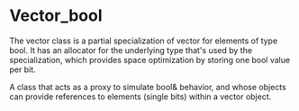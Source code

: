 # Vector_bool

The vector<bool> class is a partial specialization of vector for elements of type bool. It has an allocator for the underlying type that's used by the specialization, which provides space optimization by storing one bool value per bit.


A class that acts as a proxy to simulate bool& behavior, and whose objects can provide references to elements (single bits) within a vector<bool> object.
